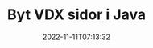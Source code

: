 ---
############################# Static ############################
layout: "auto-gen-merger"
date: 2022-11-11T07:13:32
draft: false
otherformats: docm docx dot dotm dotx epub html mht mhtml odp ods odt one otp ott pdf

############################# Head ############################
head_title: "Byt och byt ut VDX sidor i Java"
head_description: "Byt och byt ut positioner på två sidor i en VDX-fil i Java med hjälp av dokumentsammanslagnings-API."

############################# Header ############################
title: "Byt VDX sidor i Java"
description: "Byt VDX-sidor med några rader med Java-kod."
bg_image: "https://cms.admin.containerize.com/templates/aspose/App_Themes/V3/images/bg/header1.png"
bg_overlay: false
button:
    enable: true
    icon: "fas fa-arrow-down"
    label: "Ladda ner gratis provversion"
    link: "https://downloads.groupdocs.com/merger/java"

############################# SubMenu ############################
submenu:
    enable: true

    left:
        img_alt: "GroupDocs.Merger for Java"
        image: "https://cms.admin.containerize.com/templates/groupdocs/images/product-logos/90x90-noborder/groupdocs-merger-java.png"
        product: "GroupDocs.Merger"
        platform: "Java"

    middle:
        button:

            # button loop
            - link: "https://apireference.groupdocs.com/merger/java"
              text: "API-referens"

            # button loop
            - link: "https://github.com/groupdocs-merger"
              text: "Kodexempel"

            # button loop
            - link: "https://products.groupdocs.app/merger/family"
              text: "Livedemos"

            # button loop
            - link: "https://purchase.groupdocs.com/pricing/merger/java"
              text: "Prissättning"

    right:
        link_download: "https://downloads.groupdocs.com/merger"
        link_learn: "https://docs.groupdocs.com/merger/java"
        link_buy: "https://purchase.groupdocs.com"

############################# About ############################
about:
    enable: true
    title: "Om GroupDocs.Merger for Java API"
    content: |
        [GroupDocs.Merger for Java](/sv/merger/java/) erbjuder en enkel lösning för att säkert sammanfoga och dela mellan ett brett utbud av dokumentformat inklusive PDF, Microsoft Office (Word, Excel, PowerPoint , OneNote), OpenDocument, HTML, bilder och många andra inom Java-applikationer. Genom att bara lägga till några rader av koden kan du utföra flera dokumentoperationer som att flytta, ta bort, rotera, byta, extrahera eller ändra orienteringen på sidorna i dokumenten. Dokumentsammanslagnings-API:et stöder också förhandsgranskning av dokumentsidor som en bild för att analysera dokumentstrukturen, formateringen och innehållet på sidan.
        
        GroupDocs.Merger API är ett rätt val för företagslösningar som behöver funktioner för filbyte. Dessa API:er stöds väl på alla större operativsystem och plattformar inklusive J2SE 7.0 (1.7), J2SE 8.0 (1.8), Java 10.

############################# Steps ############################
steps:
    enable: true
    title_left: "Byt VDX filsidor i Java"
    content_left: |
        [GroupDocs.Merger for Java](/sv/merger/java/) gör det enkelt för Java-utvecklare att byta sida i en VDX-fil genom att implementera några enkla steg .
        
        * Initiera **SwapOptions** för att ange sidnummer som ska bytas ut.
        * Skapa en ny instans av **Merger** och skicka källdokumentets sökväg som en konstruktorparameter.
        * Ring **swapPages** och skicka **SwapOptions**-objektet.
        * Ring **Save** och ange sökvägen för att spara det resulterande dokumentet.

    title_right: "Systemkrav"
    content_right: |
        GroupDocs.Merger for Java API:er stöds på alla större plattformar och operativsystem. Innan du kör koden nedan, se till att du har följande förutsättningar installerade på ditt system.

        * Operativsystem: Microsoft Windows, Linux, MacOS
        * Utvecklingsmiljöer: NetBeans, IntelliJ IDEA, Eclipse
        * Ramar: J2SE 7.0 (1.7), J2SE 8.0 (1.8), Java 10
        * Ladda ner den senaste versionen av GroupDocs.Merger for Java från [Maven](https://repository.groupdocs.com/webapp/#/artifacts/browse/tree/General/repo/com/groupdocs/groupdocs-merger)
         
    code: |
     {{% merger/additional-styles %}}
     {{< merger/code-merger title="Hur man byter VDX filsidor med hjälp av Java exempelkod">}}

        ```java    
        // Byt VDX filsidor med GroupDocs.Merger API
        int pageNumber1 = 6;
        int pageNumber2 = 1;

        // Initiera SwapOptions-klassen för att ange sidnummer som ska bytas
        SwapOptions swapOptions = new SwapOptions(pageNumber2, pageNumber1);

        // Instantiera sammanslagning med indatadokumentet VDX
        Merger merger = new Merger("input.vdx");

        // Anrop SwapPages-metoden och skicka SwapOptions-objektet till det
        merger.swapPages(swapOptions);
    
        // Anrop Spara-metoden och skicka önskad filsökväg för att spara utdatadokumentet
        merger.save("output.vdx");
        ```
     {{< /merger/code-merger >}}

############################# Demos ############################
demos:
    enable: true
    title: "Livedemos - Byt ut VDX filsidor online"
    content: |
       Byt VDX filsidor just nu genom att besöka webbplatsen [GroupDocs.Merger Live Demos](https://products.groupdocs.app/splitter/swap-pages/vdx).
       Livedemon har följande fördelar.
        
############################# About Formats ############################
about_formats:
    enable: true

############################# More Formats ############################
more_formats:
    enable: true
    title: "Byt sidor med andra filformat"
    content: |
        Java dokumenterar sammanslagning och split API för filformat och bilder. Byt några av de populära filformaten enligt nedan.

############################# Back to top ###############################
back_to_top:
    enable: true
---